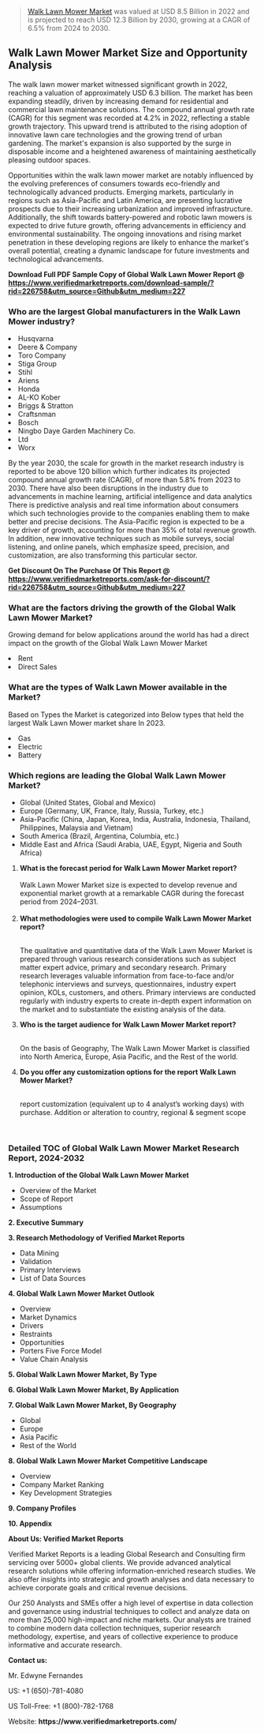 <blockquote><p><p><a href="https://www.verifiedmarketreports.com/download-sample/?rid=226758&utm_source=Github&utm_medium=227" target="_blank">Walk Lawn Mower Market</a> was valued at USD 8.5 Billion in 2022 and is projected to reach USD 12.3 Billion by 2030, growing at a CAGR of 6.5% from 2024 to 2030.</p></blockquote><p><h2>Walk Lawn Mower Market Size and Opportunity Analysis</h2><p>The walk lawn mower market witnessed significant growth in 2022, reaching a valuation of approximately USD 6.3 billion. The market has been expanding steadily, driven by increasing demand for residential and commercial lawn maintenance solutions. The compound annual growth rate (CAGR) for this segment was recorded at 4.2% in 2022, reflecting a stable growth trajectory. This upward trend is attributed to the rising adoption of innovative lawn care technologies and the growing trend of urban gardening. The market's expansion is also supported by the surge in disposable income and a heightened awareness of maintaining aesthetically pleasing outdoor spaces.</p><p>Opportunities within the walk lawn mower market are notably influenced by the evolving preferences of consumers towards eco-friendly and technologically advanced products. Emerging markets, particularly in regions such as Asia-Pacific and Latin America, are presenting lucrative prospects due to their increasing urbanization and improved infrastructure. Additionally, the shift towards battery-powered and robotic lawn mowers is expected to drive future growth, offering advancements in efficiency and environmental sustainability. The ongoing innovations and rising market penetration in these developing regions are likely to enhance the market's overall potential, creating a dynamic landscape for future investments and technological advancements.</p></p><p class=""><strong>Download Full PDF Sample Copy of Global Walk Lawn Mower Report @ <a href="https://www.verifiedmarketreports.com/download-sample/?rid=226758&amp;utm_source=Github&amp;utm_medium=227" target="_blank">https://www.verifiedmarketreports.com/download-sample/?rid=226758&amp;utm_source=Github&amp;utm_medium=227</a></strong></p><h3 id="" class="">Who are the largest Global manufacturers in the Walk Lawn Mower industry?</h3><p><li>Husqvarna</li><li> Deere & Company</li><li> Toro Company</li><li> Stiga Group</li><li> Stihl</li><li> Ariens</li><li> Honda</li><li> AL-KO Kober</li><li> Briggs & Stratton</li><li> Craftsnman</li><li> Bosch</li><li> Ningbo Daye Garden Machinery Co.</li><li>Ltd</li><li> Worx</li></p><div class=""><div class="" dir="" data-message-author-role="" data-message-id="" data-message-model-slug=""><div class=""><div class=""><div class=""><div class="" dir="" data-message-author-role="" data-message-id="" data-message-model-slug=""><div class=""><div class=""><p>By the year 2030, the scale for growth in the market research industry is reported to be above 120 billion which further indicates its projected compound annual growth rate (CAGR), of more than 5.8% from 2023 to 2030. There have also been disruptions in the industry due to advancements in machine learning, artificial intelligence and data analytics There is predictive analysis and real time information about consumers which such technologies provide to the companies enabling them to make better and precise decisions. The Asia-Pacific region is expected to be a key driver of growth, accounting for more than 35% of total revenue growth. In addition, new innovative techniques such as mobile surveys, social listening, and online panels, which emphasize speed, precision, and customization, are also transforming this particular sector.</p><p><strong>Get Discount On The Purchase Of This Report @&nbsp; <a href="https://www.verifiedmarketreports.com/ask-for-discount/?rid=226758&amp;utm_source=Github&amp;utm_medium=227" target="_blank">https://www.verifiedmarketreports.com/ask-for-discount/?rid=226758&amp;utm_source=Github&amp;utm_medium=227</a></strong></p></div></div></div></div></div></div></div></div><h3 id="" class="">What are the factors driving the growth of the Global Walk Lawn Mower Market?</h3><p id="" class="">Growing demand for below applications around the world has had a direct impact on the growth of the Global Walk Lawn Mower Market</p><p id="" class=""><li>Rent</li><li> Direct Sales</li></p><h3 id="" class="">What are the types of Walk Lawn Mower available in the Market?</h3><p id="" class="">Based on Types the Market is categorized into Below types that held the largest Walk Lawn Mower market share In 2023.</p><p id="" class=""><li>Gas</li><li> Electric</li><li> Battery</li></p><h3 id="" class="">Which regions are leading the Global Walk Lawn Mower Market?</h3><ul><li>Global (United States, Global and Mexico)</li><li>Europe (Germany, UK, France, Italy, Russia, Turkey, etc.)</li><li>Asia-Pacific (China, Japan, Korea, India, Australia, Indonesia, Thailand, Philippines, Malaysia and Vietnam)</li><li>South America (Brazil, Argentina, Columbia, etc.)</li><li>Middle East and Africa (Saudi Arabia, UAE, Egypt, Nigeria and South Africa)</li></ul><p><ol><li><strong>What is the forecast period for Walk Lawn Mower Market report?<br /></strong><br /><span data-sheets-root="1" data-sheets-value="{&quot;1&quot;:2,&quot;2&quot;:&quot;XXXX size is expected to develop revenue and exponential market growth at a remarkable CAGR during the forecast period from 2024&ndash;2030.&quot;}" data-sheets-userformat="{&quot;2&quot;:12674,&quot;4&quot;:{&quot;1&quot;:2,&quot;2&quot;:16776960},&quot;10&quot;:2,&quot;11&quot;:0,&quot;15&quot;:&quot;Arial&quot;,&quot;16&quot;:12}">Walk Lawn Mower Market size is expected to develop revenue and exponential market growth at a remarkable CAGR during the forecast period from 2024&ndash;2031.</span><br /><br /></li><li><strong>What methodologies were used to compile Walk Lawn Mower Market report?<br /><br /></strong><p>The qualitative and quantitative data of the&nbsp;Walk Lawn Mower Market is prepared through various research considerations such as subject matter expert advice, primary and secondary research. Primary research leverages valuable information from face-to-face and/or telephonic interviews and surveys, questionnaires, industry expert opinion, KOLs, customers, and others. Primary interviews are conducted regularly with industry experts to create in-depth expert information on the market and to substantiate the existing analysis of the data.&nbsp;</p></li><li><strong>Who is the target audience for Walk Lawn Mower Market report?<br /><br /></strong><p>On the basis of Geography, The&nbsp;Walk Lawn Mower Market is classified into North America, Europe, Asia Pacific, and the Rest of the world.</p></li><li><strong>Do you offer any customization options for the report Walk Lawn Mower Market?<br /><br /></strong><p>report customization (equivalent up to 4 analyst&rsquo;s working days) with purchase. Addition or alteration to country, regional &amp; segment scope</p><p>&nbsp;</p></li></ol></p><h3 id="" class="">Detailed TOC of Global Walk Lawn Mower Market Research Report, 2024-2032</h3><p id="" class=""><strong>1. Introduction of the Global Walk Lawn Mower Market</strong></p><ul><li>Overview of the Market</li><li>Scope of Report</li><li>Assumptions</li></ul><p id="" class=""><strong>2. Executive Summary</strong></p><p id="" class=""><strong>3. Research Methodology of&nbsp;Verified Market Reports</strong></p><ul><li>Data Mining</li><li>Validation</li><li>Primary Interviews</li><li>List of Data Sources</li></ul><p id="" class=""><strong>4. Global Walk Lawn Mower Market Outlook</strong></p><ul><li>Overview</li><li>Market Dynamics</li><li>Drivers</li><li>Restraints</li><li>Opportunities</li><li>Porters Five Force Model</li><li>Value Chain Analysis</li></ul><p id="" class=""><strong>5. Global Walk Lawn Mower Market, By&nbsp;Type</strong></p><p id="" class=""><strong>6. Global Walk Lawn Mower Market, By Application</strong></p><p id="" class=""><strong>7. Global Walk Lawn Mower Market, By Geography</strong></p><ul><li>Global</li><li>Europe</li><li>Asia Pacific</li><li>Rest of the World</li></ul><p id="" class=""><strong>8. Global Walk Lawn Mower Market Competitive Landscape</strong></p><ul><li>Overview</li><li>Company Market Ranking</li><li>Key Development Strategies</li></ul><p id="" class=""><strong>9. Company Profiles</strong></p><p id="" class=""><strong>10. Appendix</strong></p><p id="" class=""><strong>About Us: Verified Market Reports</strong></p><p id="" class="">Verified Market Reports is a leading Global Research and Consulting firm servicing over 5000+ global clients. We provide advanced analytical research solutions while offering information-enriched research studies. We also offer insights into strategic and growth analyses and data necessary to achieve corporate goals and critical revenue decisions.</p><p id="" class="">Our 250 Analysts and SMEs offer a high level of expertise in data collection and governance using industrial techniques to collect and analyze data on more than 25,000 high-impact and niche markets. Our analysts are trained to combine modern data collection techniques, superior research methodology, expertise, and years of collective experience to produce informative and accurate research.</p><p id="" class=""><strong>Contact us:</strong></p><p id="" class="">Mr. Edwyne Fernandes</p><p id="" class="">US: +1 (650)-781-4080</p><p id="" class="">US Toll-Free: +1 (800)-782-1768</p><p id="" class="">Website: <a target="" data-test-app-aware-link=""><strong>https://www.verifiedmarketreports.com/</strong></a></p>
